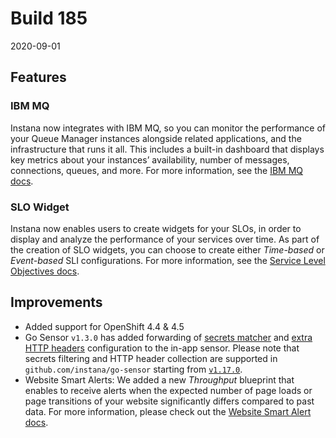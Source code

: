 # Build 185

2020-09-01

## Features

### IBM MQ

Instana now integrates with IBM MQ, so you can monitor the performance of your Queue Manager instances alongside related applications, and the infrastructure that runs it all. This includes a built-in dashboard that displays key metrics about your instances’ availability, number of messages, connections, queues, and more. For more information, see the [IBM MQ docs](https://www.instana.com/docs/ecosystem/ibmmq).

### SLO Widget

Instana now enables users to create widgets for your SLOs, in order to display and analyze the performance of your services over time. As part of the creation of SLO widgets, you can choose to create either _Time-based_ or _Event-based_ SLI configurations. For more information, see the [Service Level Objectives docs](https://www.instana.com/docs/service_level_objectives).

## Improvements

* Added support for OpenShift 4.4 & 4.5
* Go Sensor `v1.3.0` has added forwarding of [secrets matcher](https://www.instana.com/docs/setup_and_manage/host_agent/configuration/#secrets) and [extra HTTP headers](https://www.instana.com/docs/setup_and_manage/host_agent/configuration/#capture-custom-http-headers) configuration to the in-app sensor. Please note that secrets filtering and HTTP header collection are supported in `github.com/instana/go-sensor` starting from [`v1.17.0`](https://github.com/instana/go-sensor/releases/tag/v1.17.0).
* Website Smart Alerts: We added a new _Throughput_ blueprint that enables to receive alerts when the expected number of page loads or page transitions of your website significantly differs compared to past data. For more information, please check out the [Website Smart Alert docs](https://www.instana.com/docs/website_monitoring/smart_alerts/#throughput).


